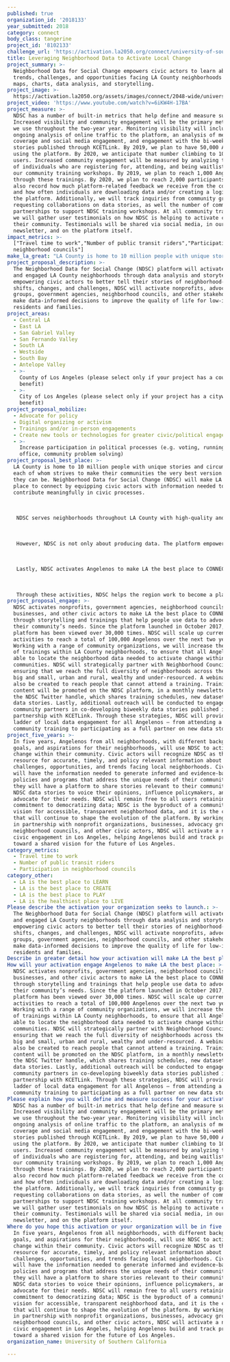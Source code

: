 ```yaml
---
published: true
organization_id: '2018133'
year_submitted: 2018
category: connect
body_class: tangerine
project_id: '8102133'
challenge_url: 'https://activation.la2050.org/connect/university-of-southern-california/'
title: Leveraging Neighborhood Data to Activate Local Change
project_summary: >-
  Neighborhood Data for Social Change empowers civic actors to learn about
  trends, challenges, and opportunities facing LA County neighborhoods through
  maps, charts, data analysis, and storytelling.
project_image: >-
  https://activation.la2050.org/assets/images/connect/2048-wide/university-of-southern-california.jpg
project_video: 'https://www.youtube.com/watch?v=6iKW4H-17BA'
project_measure: >-
  NDSC has a number of built-in metrics that help define and measure success.
  Increased visibility and community engagement will be the primary metrics that
  we use throughout the two-year year. Monitoring visibility will include an
  ongoing analysis of online traffic to the platform, an analysis of media
  coverage and social media engagement, and engagement with the bi-weekly data
  stories published through KCETLink. By 2019, we plan to have 50,000 Angelenos
  using the platform. By 2020, we anticipate that number climbing to 100,000
  users. Increased community engagement will be measured by analyzing the number
  of individuals who are registering for, attending, and being waitlisted for
  our community training workshops. By 2019, we plan to reach 1,000 Angelenos
  through these trainings. By 2020, we plan to reach 2,000 participants. We will
  also record how much platform-related feedback we receive from the community,
  and how often individuals are downloading data and/or creating a login with
  the platform. Additionally, we will track inquiries from community groups
  requesting collaborations on data stories, as well the number of community
  partnerships to support NDSC training workshops. At all community trainings,
  we will gather user testimonials on how NDSC is helping to activate change in
  their community. Testimonials will be shared via social media, in our
  newsletter, and on the platform itself.
impact_metrics: >-
  ["Travel time to work","Number of public transit riders","Participation in
  neighborhood councils"]
make_la_great: "LA County is home to 10 million people with unique stories and circumstances, each of whom strives to make their communities the very best version of what they can be. Neighborhood Data for Social Change (NDSC) will make LA the best place to connect by equipping civic actors with information needed to contribute meaningfully in civic processes. \r\n \r\n \r\n \r\n NDSC serves neighborhoods throughout LA County with high-quality and policy relevant data at the neighborhood level. It enables local nonprofits, government agencies, neighborhood councils, advocacy groups, and civic institutions to make data-informed decisions to improve the quality of life within their neighborhood. NDSC directly impacts the LA2050 metrics that help measure and support efforts to make LA the best place to Connect. In fact, multiple metrics for the Connect goal exist as distinct indicators within the platform, including: travel time to work, number of public transit riders, social connectedness, and voter registration. NDSC allows users to understand, measure, and track these indicators across the entire County, or by specific neighborhoods. Data can be viewed down to the census tract level, making NDSC a powerful tool to understand how connectedness varies across different neighborhoods. Users can even create their own custom neighborhoods by joining census tracts and tracking aggregated data.\r\n \r\n \r\n \r\n However, NDSC is not only about producing data. The platform empowers civic actors to better tell their stories, voice their opinions, and influence key decision-makers through the production of bi-weekly data stories produced in partnership with community based organizations and published by NDSC’s official media partner, KCETLink. Data stories incorporate maps, visualizations, photos, and rich narrative that highlight trends, opportunities, and challenges facing communities in the LA region. These data stories offer a powerful vehicle to advance additional Connect metrics, offering a platform to advocate for a number of key policies and investments that will make Los Angeles the most civically engaged region in the U.S. by 2050. \r\n \r\n \r\n \r\n Lastly, NDSC activates Angelenos to make LA the best place to CONNECT through its ongoing series of community trainings, which are held monthly at USC and in the community. NDSC has launched a partnership with the Department of Neighborhood Empowerment, which supports the City’s 97 neighborhood councils in promoting public participation in government and improving government responsiveness to local concerns. Together, NDSC and Empower LA provide ongoing community workshops to train Angelenos on how to use data to activate change within their neighborhood. This partnership directly supports participation in neighborhood councils — a specific metric within the Connect goal. \r\n \r\n \r\n \r\n Through these activities, NDSC helps the region work to become a place where every resident has the opportunity to engage, interact, and contribute to the region’s civic vitality."
project_proposal_description: >-
  The Neighborhood Data for Social Change (NDSC) platform will activate informed
  and engaged LA County neighborhoods through data analysis and storytelling. By
  empowering civic actors to better tell their stories of neighborhood-level
  shifts, changes, and challenges, NDSC will activate nonprofits, advocacy
  groups, government agencies, neighborhood councils, and other stakeholders to
  make data-informed decisions to improve the quality of life for low-income
  residents and families.
project_areas:
  - Central LA
  - East LA
  - San Gabriel Valley
  - San Fernando Valley
  - South LA
  - Westside
  - South Bay
  - Antelope Valley
  - >-
    County of Los Angeles (please select only if your project has a countywide
    benefit)
  - >-
    City of Los Angeles (please select only if your project has a citywide
    benefit)
project_proposal_mobilize:
  - Advocate for policy
  - Digital organizing or activism
  - Trainings and/or in-person engagements
  - Create new tools or technologies for greater civic/political engagement
  - >-
    Increase participation in political processes (e.g. voting, running for
    office, community problem solving)
project_proposal_best_place: >-
  LA County is home to 10 million people with unique stories and circumstances,
  each of whom strives to make their communities the very best version of what
  they can be. Neighborhood Data for Social Change (NDSC) will make LA the best
  place to connect by equipping civic actors with information needed to
  contribute meaningfully in civic processes. 
   
   
   
   NDSC serves neighborhoods throughout LA County with high-quality and policy relevant data at the neighborhood level. It enables local nonprofits, government agencies, neighborhood councils, advocacy groups, and civic institutions to make data-informed decisions to improve the quality of life within their neighborhood. NDSC directly impacts the LA2050 metrics that help measure and support efforts to make LA the best place to Connect. In fact, multiple metrics for the Connect goal exist as distinct indicators within the platform, including: travel time to work, number of public transit riders, social connectedness, and voter registration. NDSC allows users to understand, measure, and track these indicators across the entire County, or by specific neighborhoods. Data can be viewed down to the census tract level, making NDSC a powerful tool to understand how connectedness varies across different neighborhoods. Users can even create their own custom neighborhoods by joining census tracts and tracking aggregated data.
   
   
   
   However, NDSC is not only about producing data. The platform empowers civic actors to better tell their stories, voice their opinions, and influence key decision-makers through the production of bi-weekly data stories produced in partnership with community based organizations and published by NDSC’s official media partner, KCETLink. Data stories incorporate maps, visualizations, photos, and rich narrative that highlight trends, opportunities, and challenges facing communities in the LA region. These data stories offer a powerful vehicle to advance additional Connect metrics, offering a platform to advocate for a number of key policies and investments that will make Los Angeles the most civically engaged region in the U.S. by 2050. 
   
   
   
   Lastly, NDSC activates Angelenos to make LA the best place to CONNECT through its ongoing series of community trainings, which are held monthly at USC and in the community. NDSC has launched a partnership with the Department of Neighborhood Empowerment, which supports the City’s 97 neighborhood councils in promoting public participation in government and improving government responsiveness to local concerns. Together, NDSC and Empower LA provide ongoing community workshops to train Angelenos on how to use data to activate change within their neighborhood. This partnership directly supports participation in neighborhood councils — a specific metric within the Connect goal. 
   
   
   
   Through these activities, NDSC helps the region work to become a place where every resident has the opportunity to engage, interact, and contribute to the region’s civic vitality.
project_proposal_engage: >-
  NDSC activates nonprofits, government agencies, neighborhood councils,
  businesses, and other civic actors to make LA the best place to CONNECT
  through storytelling and trainings that help people use data to advocate for
  their community’s needs. Since the platform launched in October 2017, the
  platform has been viewed over 30,000 times. NDSC will scale up current
  activities to reach a total of 100,000 Angelenos over the next two years.
  Working with a range of community organizations, we will increase the number
  of trainings within LA County neighborhoods, to ensure that all Angelenos are
  able to locate the neighborhood data needed to activate change within their
  communities. NDSC will strategically partner with Neighborhood Councils,
  ensuring that we reach the full diversity of neighborhoods across the region —
  big and small, urban and rural, wealthy and under-resourced. A webinar will
  also be created to reach people that cannot attend a training. Training
  content will be promoted on the NDSC platform, in a monthly newsletter, and on
  the NDSC Twitter handle, which shares training schedules, new datasets and new
  data stories. Lastly, additional outreach will be conducted to engage more
  community partners in co-developing biweekly data stories published in
  partnership with KCETLink. Through these strategies, NDSC will provide a
  ladder of local data engagement for all Angelenos — from attending a single
  community training to participating as a full partner on new data stories.
project_five_years: >-
  In five years, Angelenos from all neighborhoods, with different backgrounds,
  goals, and aspirations for their neighborhoods, will use NDSC to activate
  change within their community. Civic actors will recognize NDSC as the go-to
  resource for accurate, timely, and policy relevant information about the
  challenges, opportunities, and trends facing local neighborhoods. Civic actors
  will have the information needed to generate informed and evidence-based
  policies and programs that address the unique needs of their communities. And,
  they will have a platform to share stories relevant to their community, using
  NDSC data stories to voice their opinions, influence policymakers, and
  advocate for their needs. NDSC will remain free to all users retaining its
  commitment to democratizing data; NDSC is the byproduct of a community-owned
  vision for accessible, transparent neighborhood data, and it is the community
  that will continue to shape the evolution of the platform. By working directly
  in partnership with nonprofit organizations, businesses, advocacy groups,
  neighborhood councils, and other civic actors, NDSC will activate a new era of
  civic engagement in Los Angeles, helping Angelenos build and track progress
  toward a shared vision for the future of Los Angeles.
category_metrics:
  - Travel time to work
  - Number of public transit riders
  - Participation in neighborhood councils
category_other:
  - LA is the best place to LEARN
  - LA is the best place to CREATE
  - LA is the best place to PLAY
  - LA is the healthiest place to LIVE
Please describe the activation your organization seeks to launch.: >-
  The Neighborhood Data for Social Change (NDSC) platform will activate informed
  and engaged LA County neighborhoods through data analysis and storytelling. By
  empowering civic actors to better tell their stories of neighborhood-level
  shifts, changes, and challenges, NDSC will activate nonprofits, advocacy
  groups, government agencies, neighborhood councils, and other stakeholders to
  make data-informed decisions to improve the quality of life for low-income
  residents and families.
Describe in greater detail how your activation will make LA the best place?: "LA County is home to 10 million people with unique stories and circumstances, each of whom strives to make their communities the very best version of what they can be. Neighborhood Data for Social Change (NDSC) will make LA the best place to connect by equipping civic actors with information needed to contribute meaningfully in civic processes. \r\n\r\nNDSC serves neighborhoods throughout LA County with high-quality and policy relevant data at the neighborhood level. It enables local nonprofits, government agencies, neighborhood councils, advocacy groups, and civic institutions to make data-informed decisions to improve the quality of life within their neighborhood. NDSC directly impacts the LA2050 metrics that help measure and support efforts to make LA the best place to Connect. In fact, multiple metrics for the Connect goal exist as distinct indicators within the platform, including: travel time to work, number of public transit riders, social connectedness, and voter registration. NDSC allows users to understand, measure, and track these indicators across the entire County, or by specific neighborhoods. Data can be viewed down to the census tract level, making NDSC a powerful tool to understand how connectedness varies across different neighborhoods. Users can even create their own custom neighborhoods by joining census tracts and tracking aggregated data.\r\n\r\nHowever, NDSC is not only about producing data. The platform empowers civic actors to better tell their stories, voice their opinions, and influence key decision-makers through the production of bi-weekly data stories produced in partnership with community based organizations and published by NDSC’s official media partner, KCETLink. Data stories incorporate maps, visualizations, photos, and rich narrative that highlight trends, opportunities, and challenges facing communities in the LA region. These data stories offer a powerful vehicle to advance additional Connect metrics, offering a platform to advocate for a number of key policies and investments that will make Los Angeles the most civically engaged region in the U.S. by 2050. \r\n\r\nLastly, NDSC activates Angelenos to make LA the best place to CONNECT through its ongoing series of community trainings, which are held monthly at USC and in the community. NDSC has launched a partnership with the Department of Neighborhood Empowerment, which supports the City’s 97 neighborhood councils in promoting public participation in government and improving government responsiveness to local concerns. Together, NDSC and Empower LA provide ongoing community workshops to train Angelenos on how to use data to activate change within their neighborhood. This partnership directly supports participation in neighborhood councils — a specific metric within the Connect goal. \r\n\r\nThrough these activities, NDSC helps the region work to become a place where every resident has the opportunity to engage, interact, and contribute to the region’s civic vitality.   "
How will your activation engage Angelenos to make LA the best place: >-
  NDSC activates nonprofits, government agencies, neighborhood councils,
  businesses, and other civic actors to make LA the best place to CONNECT
  through storytelling and trainings that help people use data to advocate for
  their community’s needs. Since the platform launched in October 2017, the
  platform has been viewed over 30,000 times. NDSC will scale up current
  activities to reach a total of 100,000 Angelenos over the next two years.
  Working with a range of community organizations, we will increase the number
  of trainings within LA County neighborhoods, to ensure that all Angelenos are
  able to locate the neighborhood data needed to activate change within their
  communities. NDSC will strategically partner with Neighborhood Councils,
  ensuring that we reach the full diversity of neighborhoods across the region —
  big and small, urban and rural, wealthy and under-resourced. A webinar will
  also be created to reach people that cannot attend a training. Training
  content will be promoted on the NDSC platform, in a monthly newsletter, and on
  the NDSC Twitter handle, which shares training schedules, new datasets and new
  data stories. Lastly, additional outreach will be conducted to engage more
  community partners in co-developing biweekly data stories published in
  partnership with KCETLink. Through these strategies, NDSC will provide a
  ladder of local data engagement for all Angelenos — from attending a single
  community training to participating as a full partner on new data stories. 
Please explain how you will define and measure success for your activation.: >-
  NDSC has a number of built-in metrics that help define and measure success.
  Increased visibility and community engagement will be the primary metrics that
  we use throughout the two-year year. Monitoring visibility will include an
  ongoing analysis of online traffic to the platform, an analysis of media
  coverage and social media engagement, and engagement with the bi-weekly data
  stories published through KCETLink. By 2019, we plan to have 50,000 Angelenos
  using the platform. By 2020, we anticipate that number climbing to 100,000
  users. Increased community engagement will be measured by analyzing the number
  of individuals who are registering for, attending, and being waitlisted for
  our community training workshops. By 2019, we plan to reach 1,000 Angelenos
  through these trainings. By 2020, we plan to reach 2,000 participants. We will
  also record how much platform-related feedback we receive from the community,
  and how often individuals are downloading data and/or creating a login with
  the platform. Additionally, we will track inquiries from community groups
  requesting collaborations on data stories, as well the number of community
  partnerships to support NDSC training workshops. At all community trainings,
  we will gather user testimonials on how NDSC is helping to activate change in
  their community. Testimonials will be shared via social media, in our
  newsletter, and on the platform itself.
Where do you hope this activation or your organization will be in five years?: >-
  In five years, Angelenos from all neighborhoods, with different backgrounds,
  goals, and aspirations for their neighborhoods, will use NDSC to activate
  change within their community. Civic actors will recognize NDSC as the go-to
  resource for accurate, timely, and policy relevant information about the
  challenges, opportunities, and trends facing local neighborhoods. Civic actors
  will have the information needed to generate informed and evidence-based
  policies and programs that address the unique needs of their communities. And,
  they will have a platform to share stories relevant to their community, using
  NDSC data stories to voice their opinions, influence policymakers, and
  advocate for their needs. NDSC will remain free to all users retaining its
  commitment to democratizing data; NDSC is the byproduct of a community-owned
  vision for accessible, transparent neighborhood data, and it is the community
  that will continue to shape the evolution of the platform. By working directly
  in partnership with nonprofit organizations, businesses, advocacy groups,
  neighborhood councils, and other civic actors, NDSC will activate a new era of
  civic engagement in Los Angeles, helping Angelenos build and track progress
  toward a shared vision for the future of Los Angeles.
organization_name: University of Southern California

---
```

